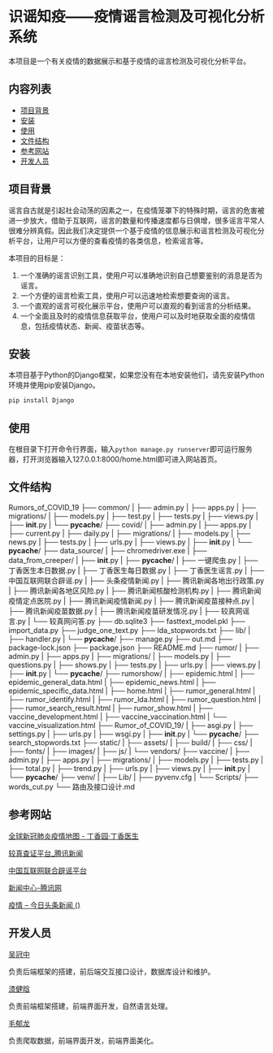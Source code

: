 

# 识谣知疫——疫情谣言检测及可视化分析系统

本项目是一个有关疫情的数据展示和基于疫情的谣言检测及可视化分析平台。



## 内容列表

* [项目背景](#项目背景)
* [安装](#安装)
* [使用](#使用)
* [文件结构](#文件结构)
* [参考网站](#参考网站)
* [开发人员](#开发人员)

## 项目背景

谣言自古就是引起社会动荡的因素之一，在疫情笼罩下的特殊时期，谣言的危害被进一步放大，借助于互联网，谣言的数量和传播速度都与日俱增，很多谣言平常人很难分辨真假。因此我们决定提供一个基于疫情的信息展示和谣言检测及可视化分析平台，让用户可以方便的查看疫情的各类信息，检索谣言等。

本项目的目标是：

1. 一个准确的谣言识别工具，使用户可以准确地识别自己想要鉴别的消息是否为谣言。
2. 一个方便的谣言检索工具，使用户可以迅速地检索想要查询的谣言。
3. 一个直观的谣言可视化展示平台，使用户可以直观的看到谣言的分析结果。
4. 一个全面且及时的疫情信息获取平台，使用户可以及时地获取全面的疫情信息，包括疫情状态、新闻、疫苗状态等。



## 安装

本项目基于Python的Django框架，如果您没有在本地安装他们，请先安装Python环境并使用pip安装Django。

```python
pip install Django
```



## 使用

在根目录下打开命令行界面，输入`python manage.py runserver`即可运行服务器，打开浏览器输入127.0.0.1:8000/home.html即可进入网站首页。



## 文件结构

Rumors_of_COVID_19
├── common/
|  ├── admin.py
|  ├── apps.py
|  ├── migrations/
|  ├── models.py
|  ├── test.py
|  ├── tests.py
|  ├── views.py
|  ├── __init__.py
|  └── __pycache__/
├── covid/
|  ├── admin.py
|  ├── apps.py
|  ├── current.py
|  ├── daily.py
|  ├── migrations/
|  ├── models.py
|  ├── news.py
|  ├── tests.py
|  ├── urls.py
|  ├── views.py
|  ├── __init__.py
|  └── __pycache__/
├── data_source/
|  ├── chromedriver.exe
|  ├── data_from_creeper/
|  ├── __init__.py
|  ├── __pycache__/
|  ├── 一键爬虫.py
|  ├── 丁香医生本日数据.py
|  ├── 丁香医生每日数据.py
|  ├── 丁香医生谣言.py
|  ├── 中国互联网联合辟谣.py
|  ├── 头条疫情新闻.py
|  ├── 腾讯新闻各地出行政策.py
|  ├── 腾讯新闻各地区风险.py
|  ├── 腾讯新闻核酸检测机构.py
|  ├── 腾讯新闻疫情定点医院.py
|  ├── 腾讯新闻疫情新闻.py
|  ├── 腾讯新闻疫苗接种点.py
|  ├── 腾讯新闻疫苗数据.py
|  ├── 腾讯新闻疫苗研发情况.py
|  ├── 较真网谣言.py
|  └── 较真网问答.py
├── db.sqlite3
├── fasttext_model.pkl
├── import_data.py
├── judge_one_text.py
├── lda_stopwords.txt
├── lib/
|  ├── handler.py
|  └── __pycache__/
├── manage.py
├── out.md
├── package-lock.json
├── package.json
├── README.md
├── rumor/
|  ├── admin.py
|  ├── apps.py
|  ├── migrations/
|  ├── models.py
|  ├── questions.py
|  ├── shows.py
|  ├── tests.py
|  ├── urls.py
|  ├── views.py
|  ├── __init__.py
|  └── __pycache__/
├── rumorshow/
|  ├── epidemic.html
|  ├── epidemic_general_data.html
|  ├── epidemic_news.html
|  ├── epidemic_specific_data.html
|  ├── home.html
|  ├── rumor_general.html
|  ├── rumor_identify.html
|  ├── rumor_lda.html
|  ├── rumor_question.html
|  ├── rumor_search_result.html
|  ├── rumor_show.html
|  ├── vaccine_development.html
|  ├── vaccine_vaccination.html
|  └── vaccine_visualization.html
├── Rumor_of_COVID_19/
|  ├── asgi.py
|  ├── settings.py
|  ├── urls.py
|  ├── wsgi.py
|  ├── __init__.py
|  └── __pycache__/
├── search_stopwords.txt
├── static/
|  ├── assets/
|  ├── build/
|  ├── css/
|  ├── fonts/
|  ├── images/
|  ├── js/
|  └── vendors/
├── vaccine/
|  ├── admin.py
|  ├── apps.py
|  ├── migrations/
|  ├── models.py
|  ├── tests.py
|  ├── total.py
|  ├── trend.py
|  ├── urls.py
|  ├── views.py
|  ├── __init__.py
|  └── __pycache__/
├── venv/
|  ├── Lib/
|  ├── pyvenv.cfg
|  └── Scripts/
├── words_cut.py
└── 路由及接口设计.md



## 参考网站

[全球新冠肺炎疫情地图 - 丁香园·丁香医生 ](https://ncov.dxy.cn/ncovh5/view/pneumonia)

[较真查证平台_腾讯新闻 ](https://vp.fact.qq.com/home)

[中国互联网联合辟谣平台 ](https://www.piyao.org.cn/)

[新闻中心-腾讯网 ](https://news.qq.com/)

[疫情 – 今日头条新闻 ()](http://www.cp79115.cn/tag/疫情)



## 开发人员

[吴冠中](https://github.com/Sakura-del)

负责后端框架的搭建，前后端交互接口设计，数据库设计和维护。

[漆健晗](https://github.com/lanhesanqi)

负责前端框架搭建，前端界面开发，自然语言处理。

[毛郁龙](https://github.com/MIkumikumi0116)

负责爬取数据，前端界面开发，前端界面美化。


